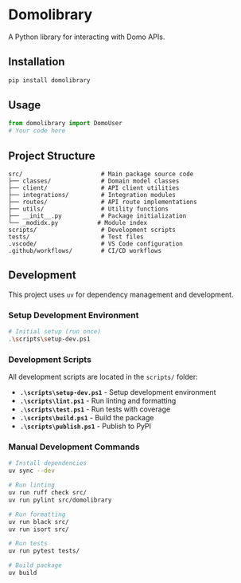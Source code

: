 # Domolibrary

A Python library for interacting with Domo APIs.

## Installation

```bash
pip install domolibrary
```

## Usage

```python
from domolibrary import DomoUser
# Your code here
```

## Project Structure

```
src/                      # Main package source code
├── classes/              # Domain model classes
├── client/               # API client utilities
├── integrations/         # Integration modules
├── routes/               # API route implementations
├── utils/                # Utility functions
├── __init__.py           # Package initialization
└── _modidx.py           # Module index
scripts/                  # Development scripts
tests/                    # Test files
.vscode/                  # VS Code configuration
.github/workflows/        # CI/CD workflows
```

## Development

This project uses `uv` for dependency management and development.

### Setup Development Environment

```bash
# Initial setup (run once)
.\scripts\setup-dev.ps1
```

### Development Scripts

All development scripts are located in the `scripts/` folder:

- **`.\scripts\setup-dev.ps1`** - Setup development environment
- **`.\scripts\lint.ps1`** - Run linting and formatting
- **`.\scripts\test.ps1`** - Run tests with coverage  
- **`.\scripts\build.ps1`** - Build the package
- **`.\scripts\publish.ps1`** - Publish to PyPI

### Manual Development Commands

```bash
# Install dependencies
uv sync --dev

# Run linting
uv run ruff check src/
uv run pylint src/domolibrary

# Run formatting
uv run black src/
uv run isort src/

# Run tests
uv run pytest tests/

# Build package
uv build
```
